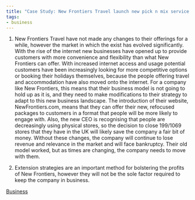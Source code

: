 ```yaml
---
title: "Case Study: New Frontiers Travel launch new pick n mix service aimed at rejuvenating the package holiday market"
tags:
- business
---
```


1) New Frontiers Travel have not made any changes to their offerings for a while, however the market in which the exist has evolved significantly. With the rise of the internet new businesses have opened up to provide customers with more convenience and flexibility than what New Frontiers can offer. With increased internet access and usage potential customers have been increasingly looking for more competitive options or booking their holidays themselves, because the people offering travel and accommodation have also moved onto the internet. For a company like New Frontiers, this means that their business model is not going to hold up as it is, and they need to make modifications to their strategy to adapt to this new business landscape. 
The introduction of their website, NewFrontiers.com, means that they can offer their new, refocused packages to customers in a format that people will be more likely to engage with. Also, the new CEO is recognising that people are decreasingly using physical stores, so the decision to close 199/1069 stores that they have in the UK will likely save the company a fair bit of money. Without these changes, the company will continue to lose revenue and relevance in the market and will face bankruptcy. Their old model worked, but as times are changing, the company needs to move with them.


2) Extension strategies are an important method for bolstering the profits of New Frontiers, however they will not be the sole factor required to keep the company in business.


[Business](/Business)